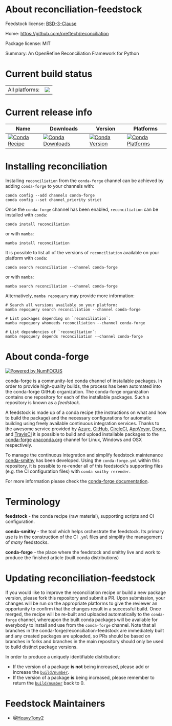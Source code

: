 About reconciliation-feedstock
==============================

Feedstock license: [BSD-3-Clause](https://github.com/conda-forge/reconciliation-feedstock/blob/main/LICENSE.txt)

Home: https://github.com/preftech/reconciliation

Package license: MIT

Summary: An OpenRefine Reconciliation Framework for Python

Current build status
====================


<table><tr><td>All platforms:</td>
    <td>
      <a href="https://dev.azure.com/conda-forge/feedstock-builds/_build/latest?definitionId=20763&branchName=main">
        <img src="https://dev.azure.com/conda-forge/feedstock-builds/_apis/build/status/reconciliation-feedstock?branchName=main">
      </a>
    </td>
  </tr>
</table>

Current release info
====================

| Name | Downloads | Version | Platforms |
| --- | --- | --- | --- |
| [![Conda Recipe](https://img.shields.io/badge/recipe-reconciliation-green.svg)](https://anaconda.org/conda-forge/reconciliation) | [![Conda Downloads](https://img.shields.io/conda/dn/conda-forge/reconciliation.svg)](https://anaconda.org/conda-forge/reconciliation) | [![Conda Version](https://img.shields.io/conda/vn/conda-forge/reconciliation.svg)](https://anaconda.org/conda-forge/reconciliation) | [![Conda Platforms](https://img.shields.io/conda/pn/conda-forge/reconciliation.svg)](https://anaconda.org/conda-forge/reconciliation) |

Installing reconciliation
=========================

Installing `reconciliation` from the `conda-forge` channel can be achieved by adding `conda-forge` to your channels with:

```
conda config --add channels conda-forge
conda config --set channel_priority strict
```

Once the `conda-forge` channel has been enabled, `reconciliation` can be installed with `conda`:

```
conda install reconciliation
```

or with `mamba`:

```
mamba install reconciliation
```

It is possible to list all of the versions of `reconciliation` available on your platform with `conda`:

```
conda search reconciliation --channel conda-forge
```

or with `mamba`:

```
mamba search reconciliation --channel conda-forge
```

Alternatively, `mamba repoquery` may provide more information:

```
# Search all versions available on your platform:
mamba repoquery search reconciliation --channel conda-forge

# List packages depending on `reconciliation`:
mamba repoquery whoneeds reconciliation --channel conda-forge

# List dependencies of `reconciliation`:
mamba repoquery depends reconciliation --channel conda-forge
```


About conda-forge
=================

[![Powered by
NumFOCUS](https://img.shields.io/badge/powered%20by-NumFOCUS-orange.svg?style=flat&colorA=E1523D&colorB=007D8A)](https://numfocus.org)

conda-forge is a community-led conda channel of installable packages.
In order to provide high-quality builds, the process has been automated into the
conda-forge GitHub organization. The conda-forge organization contains one repository
for each of the installable packages. Such a repository is known as a *feedstock*.

A feedstock is made up of a conda recipe (the instructions on what and how to build
the package) and the necessary configurations for automatic building using freely
available continuous integration services. Thanks to the awesome service provided by
[Azure](https://azure.microsoft.com/en-us/services/devops/), [GitHub](https://github.com/),
[CircleCI](https://circleci.com/), [AppVeyor](https://www.appveyor.com/),
[Drone](https://cloud.drone.io/welcome), and [TravisCI](https://travis-ci.com/)
it is possible to build and upload installable packages to the
[conda-forge](https://anaconda.org/conda-forge) [anaconda.org](https://anaconda.org/)
channel for Linux, Windows and OSX respectively.

To manage the continuous integration and simplify feedstock maintenance
[conda-smithy](https://github.com/conda-forge/conda-smithy) has been developed.
Using the ``conda-forge.yml`` within this repository, it is possible to re-render all of
this feedstock's supporting files (e.g. the CI configuration files) with ``conda smithy rerender``.

For more information please check the [conda-forge documentation](https://conda-forge.org/docs/).

Terminology
===========

**feedstock** - the conda recipe (raw material), supporting scripts and CI configuration.

**conda-smithy** - the tool which helps orchestrate the feedstock.
                   Its primary use is in the construction of the CI ``.yml`` files
                   and simplify the management of *many* feedstocks.

**conda-forge** - the place where the feedstock and smithy live and work to
                  produce the finished article (built conda distributions)


Updating reconciliation-feedstock
=================================

If you would like to improve the reconciliation recipe or build a new
package version, please fork this repository and submit a PR. Upon submission,
your changes will be run on the appropriate platforms to give the reviewer an
opportunity to confirm that the changes result in a successful build. Once
merged, the recipe will be re-built and uploaded automatically to the
`conda-forge` channel, whereupon the built conda packages will be available for
everybody to install and use from the `conda-forge` channel.
Note that all branches in the conda-forge/reconciliation-feedstock are
immediately built and any created packages are uploaded, so PRs should be based
on branches in forks and branches in the main repository should only be used to
build distinct package versions.

In order to produce a uniquely identifiable distribution:
 * If the version of a package **is not** being increased, please add or increase
   the [``build/number``](https://docs.conda.io/projects/conda-build/en/latest/resources/define-metadata.html#build-number-and-string).
 * If the version of a package **is** being increased, please remember to return
   the [``build/number``](https://docs.conda.io/projects/conda-build/en/latest/resources/define-metadata.html#build-number-and-string)
   back to 0.

Feedstock Maintainers
=====================

* [@HeavyTony2](https://github.com/HeavyTony2/)

